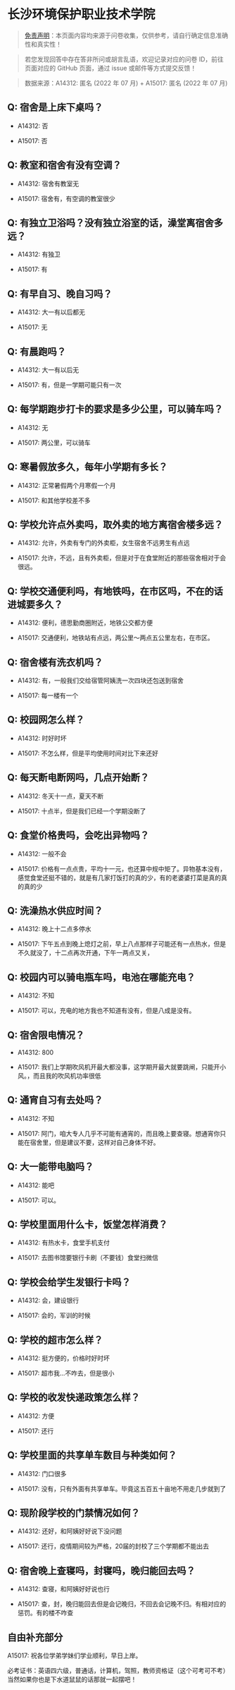 # 长沙环境保护职业技术学院

> [免责声明](https://colleges.chat/#_3)：本页面内容均来源于问卷收集，仅供参考，请自行确定信息准确性和真实性！

> 若您发现回答中存在答非所问或胡言乱语，欢迎记录对应的问卷 ID，前往页面对应的 GitHub 页面，通过 issue 或邮件等方式提交反馈！

> 数据来源：A14312: 匿名 (2022 年 07 月) + A15017: 匿名 (2022 年 07 月)

## Q: 宿舍是上床下桌吗？

- A14312: 否

- A15017: 否

## Q: 教室和宿舍有没有空调？

- A14312: 宿舍有教室无

- A15017: 宿舍有，有空调的教室很少

## Q: 有独立卫浴吗？没有独立浴室的话，澡堂离宿舍多远？

- A14312: 有独卫

- A15017: 有

## Q: 有早自习、晚自习吗？

- A14312: 大一有以后都无

- A15017: 无

## Q: 有晨跑吗？

- A14312: 大一有以后无

- A15017: 有，但是一学期可能只有一次

## Q: 每学期跑步打卡的要求是多少公里，可以骑车吗？

- A14312: 无

- A15017: 两公里，可以骑车

## Q: 寒暑假放多久，每年小学期有多长？

- A14312: 正常暑假两个月寒假一个月

- A15017: 和其他学校差不多

## Q: 学校允许点外卖吗，取外卖的地方离宿舍楼多远？

- A14312: 允许，外卖有专门的外卖柜，女生宿舍不远男生有点远

- A15017: 允许，不远，且有外卖柜，但是对于在食堂附近的那些宿舍相对于会很远。

## Q: 学校交通便利吗，有地铁吗，在市区吗，不在的话进城要多久？

- A14312: 便利，德思勤商圈附近，地铁公交都方便

- A15017: 交通便利，地铁站有点远，两公里～两点五公里左右，在市区。

## Q: 宿舍楼有洗衣机吗？

- A14312: 有，一般我们交给宿管阿姨洗一次四块还包送到宿舍

- A15017: 每一楼有一个

## Q: 校园网怎么样？

- A14312: 时好时坏

- A15017: 不怎么样，但是平均使用时间对比下来还好

## Q: 每天断电断网吗，几点开始断？

- A14312: 冬天十一点，夏天不断

- A15017: 十点半，但是我们已经一个学期没断了

## Q: 食堂价格贵吗，会吃出异物吗？

- A14312: 一般不会

- A15017: 价格有一点点贵，平均十一元，也还算中规中矩了。异物基本没有，感觉食堂还挺不错的，就是有几家打饭打的真的少，有的老婆婆打菜是真的真的真的少

## Q: 洗澡热水供应时间？

- A14312: 晚上十二点多停水

- A15017: 下午五点到晚上熄灯之前，早上八点那样子可能还有一点热水，但是不久就没了，十二点再次开通，下午一两点又关，

## Q: 校园内可以骑电瓶车吗，电池在哪能充电？

- A14312: 不知

- A15017: 可以，充电的地方我也不知道有没有，但是八成是没有。

## Q: 宿舍限电情况？

- A14312: 800

- A15017: 我们上学期吹风机开最大都没事，这学期开最大就要跳闸，只能开小风。，而且我的吹风机功率很低

## Q: 通宵自习有去处吗？

- A14312: 不知

- A15017: 阿门，咱大专人几乎不可能有通宵的，而且晚上要查寝。想通宵你只能在宿舍里，但是建议不要，这样对自己身体不好。

## Q: 大一能带电脑吗？

- A14312: 能吧

- A15017: 可以。

## Q: 学校里面用什么卡，饭堂怎样消费？

- A14312: 有热水卡，食堂手机支付

- A15017: 去图书馆要银行卡刷（不要钱）食堂扫微信

## Q: 学校会给学生发银行卡吗？

- A14312: 会，建设银行

- A15017: 会的，军训的时候

## Q: 学校的超市怎么样？

- A14312: 挺方便的，价格时好时坏

- A15017: 超市我...不咋去，但是很小

## Q: 学校的收发快递政策怎么样？

- A14312: 方便

- A15017: 还行

## Q: 学校里面的共享单车数目与种类如何？

- A14312: 门口很多

- A15017: 没有，只有外面有共享单车。毕竟这五百五十亩地不用走几步就到了

## Q: 现阶段学校的门禁情况如何？

- A14312: 还好，和阿姨好好说下没问题

- A15017: 还行，疫情期间较为严格，20届的封校了三个学期都不能出去

## Q: 宿舍晚上查寝吗，封寝吗，晚归能回去吗？

- A14312: 查寝，和阿姨好好说也行

- A15017: 查，封，晚归能回去但是会记晚归，不回去会记晚不归。有相对应的惩罚。有的楼不咋查

## 自由补充部分

A15017: 祝各位学弟学妹们学业顺利，早日上岸。

必考证书：英语四六级，普通话，计算机，驾照，教师资格证（这个可考可不考）当然如果你也是下水道鼠鼠的话那就一起摆吧！